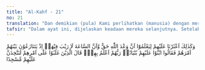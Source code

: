 ```yaml
---
title: "Al-Kahf - 21"
no: 21
translation: "Dan demikian (pula) Kami perlihatkan (manusia) dengan mereka, agar mereka tahu, bahwa janji Allah benar, dan bahwa (kedatangan) hari Kiamat tidak ada keraguan padanya. Ketika mereka berselisih tentang urusan mereka, maka mereka berkata, “Dirikanlah sebuah bangunan di atas (gua) mereka, Tuhan mereka lebih mengetahui tentang mereka.” Orang yang berkuasa atas urusan mereka berkata, “Kami pasti akan mendirikan sebuah rumah ibadah di atasnya.”"
tafsir: "Dalam ayat ini, dijelaskan keadaan mereka selanjutnya. Setelah Tamlikha pergi ke kota untuk berbelanja dengan membawa uang perak dari kawan-kawannya, ia melihat suasana kota Ephesus yang jauh berbeda dari apa yang diperkirakan. Saat datang ke kota itu, dia menemukan rakyatnya sudah beriman kepada Tuhan Yang Maha Esa. Namun demikian, di antara rakyatnya ada beriman penuh kepada kejadian hari kiamat, dan ada yang masih ragu. Ada yang mengatakan kiamat itu dengan roh saja, ada pula yang mengatakan kiamat itu dengan roh dan jasad.\n\nSebagaimana Allah membangkitkan Ashhabul Kahf itu dari tidurnya, supaya saling bertanya satu sama lain tentang diri mereka, sehingga keimanan mereka bertambah sempurna, demikian pulalah Tuhan mempertemukan penduduk kota itu dengan Ashhabul Kahf, ketika mereka berselisih tentang masalah hari kiamat. Dengan peristiwa Ashhabul Kahf, perselisihan mereka akan lenyap dan keimanan mereka kepada kekuasaan Tuhan akan menjadi sempurna. Mereka yakin bahwa hari kiamat itu benar-benar akan terjadi dan manusia akan dibangkitkan dari kubur dengan tubuh dan rohnya, seperti kebangkitan Ashhabul Kahf itu.\n\nMenurut riwayat Israiliyat, pangkal pertemuan mereka dengan Tamlikha terjadi ketika dia mengeluarkan uang peraknya untuk membayar harga makanan yang dibelinya. Pada uang perak itu terdapat gambar raja Decyanus. Penjual bahan makanan itu menjadi heran dan kaget. Ia lalu membawa mata uang logam tersebut kepada pejabat di kota itu, Tamlikha ditanya dan diperiksa. Akhir dari pemeriksaan itu adalah pengakuan tamlikha mengenai siapa dirinya dan menunjukkan gua tempat mereka bersembunyi. Peristiwa ini menimbulkan kegemparan dalam masyarakat. Rakyat dan raja menyaksikan kejadian luar biasa yang membawa mereka kepada keyakinan akan terjadinya hari kebangkitan. Golongan yang sebelumnya ragu terhadap hari kiamat, dengan kesaksian mereka terhadap peristiwa ini, berubah menjadi beriman dengan iman yang sempurna bahwa Allah swt kuasa menghidupkan orang yang sudah mati, dan mengembalikan jasad mereka sebagaimana bentuk semula ketika roh itu meninggalkan jasad. Maka dalam ayat ini, Allah swt menyatakan bahwa dipertemukannya Ashhabul Kahf dengan penduduk kota Ephesus itu supaya mereka mengetahui dengan yakin bahwa janji Allah itu benar dan kedatangan hari kiamat (hari kebangkitan) tidak diragukan lagi.\n\nSetelah pertemuan antara raja dan pemuka masyarakat dengan Ashhabul Kahf itu berakhir, maka Ashhabul Kahf kembali ke tempat pembaringanya. Pada waktu itulah, Allah swt mencabut roh mereka untuk diangkat ke sisi-Nya. Kemudian raja dan para pemuka masyarakat itu mengadakan musyawarah. Sebagian dari mereka berkata kepada yang lain, \"Dirikanlah sebuah bangunan besar sebagai peringatan di dekat mulut gua itu.\" Orang yang berkuasa di antara mereka berkata, \"Kami benar-benar akan mem-bangun sebuah tempat ibadah di dekat mulut gua mereka.\" Kedua pihak ingin memuliakan Ashhabul Kahf itu, tetapi mereka berbeda pendapat tentang caranya. Satu pihak menghendaki mendirikan sebuah bangunan besar, sedang pihak yang lainnya ingin mendirikan sebuah masjid untuk tempat beribadah bagi mereka. Tentang apakah penduduk Ephesus mendirikan sebuah bangunan untuk peringatan atau mereka mendirikan sebuah masjid untuk tempat beribadah di atas gua itu hanya Allah yang mengetahuinya.\n\nMembangun masjid dekat kuburan tidak dilarang oleh agama. Tetapi agama sangat melarang menjadikan kuburan sebagai tempat ibadah, sebagaimana sabda Rasulullah saw:\n\nAllah mengutuk orang Yahudi dan Nasrani yang menjadikan kuburan Nabi mereka menjadi tempat ibadah\". (Riwayat al-Bukhari dari 'aisyah dan 'Abdullah bin 'Abbas)\n\nIslam sangat melarang umatnya menjadikan kuburan sebagai tempat beribadah untuk memuliakan orang-orang yang dikubur itu. Bahkan sebagian ulama, seperti Ibnu Hajar dalam kitabnya az-Zawajir memandang perbuatan itu sebagai dosa besar, berdasarkan hadis-hadis yang disebutkan. Dalam sejarah terbukti kuburan para nabi atau wali yang dibangun dalam tempat ibadah cenderung membawa orang kepada penghormatan yang berlebih-lebihan terhadap kuburan itu. Hal ini membuka peluang terjadinya perbuatan syirik."
---
```


وَكَذٰلِكَ اَعْثَرْنَا عَلَيْهِمْ لِيَعْلَمُوْٓا اَنَّ وَعْدَ اللّٰهِ حَقٌّ وَّاَنَّ السَّاعَةَ لَا رَيْبَ فِيْهَاۚ اِذْ يَتَنَازَعُوْنَ بَيْنَهُمْ اَمْرَهُمْ فَقَالُوا ابْنُوْا عَلَيْهِمْ بُنْيَانًاۗ رَبُّهُمْ اَعْلَمُ بِهِمْۗ قَالَ الَّذِيْنَ غَلَبُوْا عَلٰٓى اَمْرِهِمْ لَنَتَّخِذَنَّ عَلَيْهِمْ مَّسْجِدًا
